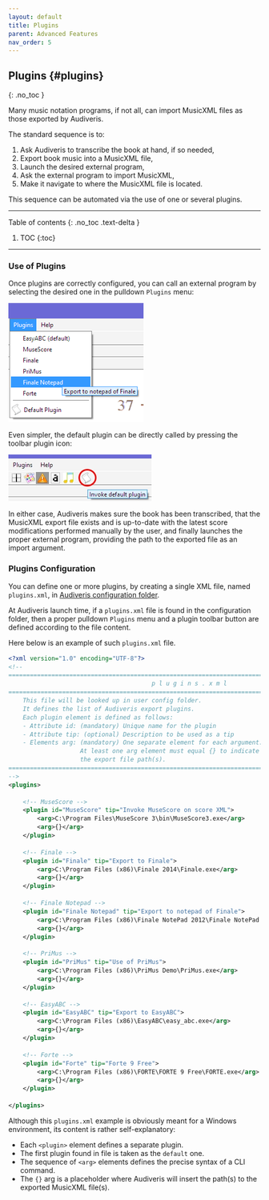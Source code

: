 ```yaml
---
layout: default
title: Plugins
parent: Advanced Features
nav_order: 5
---
```

## Plugins {#plugins}
{: .no_toc }

Many music notation programs, if not all, can import MusicXML files as those exported by Audiveris.

The standard sequence is to:
1. Ask Audiveris to transcribe the book at hand, if so needed,
2. Export book music into a MusicXML file,
3. Launch the desired external program,
4. Ask the external program to import MusicXML,
5. Make it navigate to where the MusicXML file is located.

This sequence can be automated via the use of one or several plugins.

---
Table of contents
{: .no_toc .text-delta }

1. TOC
{:toc}
---

### Use of Plugins

Once plugins are correctly configured, you can call an external program by selecting the desired one
in the pulldown `Plugins` menu:

![](../assets/images/plugins_menu_finale.png)

Even simpler, the default plugin can be directly called by pressing the toolbar plugin icon:

![](../assets/images/plugin_icon.png)

In either case, Audiveris makes sure the book has been transcribed, that the MusicXML export file
exists and is up-to-date with the latest score modifications performed manually by the user,
and finally launches the proper external program,
providing the path to the exported file as an import argument.

### Plugins Configuration

You can define one or more plugins, by creating a single XML file, named `plugins.xml`,
in [Audiveris configuration folder](../folders/essential.md#config-folder).

At Audiveris launch time, if a `plugins.xml` file is found in the configuration folder, then a
proper pulldown `Plugins` menu and a plugin toolbar button are defined according to the file content.

Here below is an example of such `plugins.xml` file.

```xml
<?xml version="1.0" encoding="UTF-8"?>
<!--
====================================================================================================
                                        p l u g i n s . x m l
====================================================================================================
    This file will be looked up in user config folder.
    It defines the list of Audiveris export plugins.
    Each plugin element is defined as follows:
    - Attribute id: (mandatory) Unique name for the plugin
    - Attribute tip: (optional) Description to be used as a tip
    - Elements arg: (mandatory) One separate element for each argument.
                    At least one arg element must equal {} to indicate where to insert at run-time
                    the export file path(s).    
====================================================================================================
-->
<plugins>

    <!-- MuseScore -->
    <plugin id="MuseScore" tip="Invoke MuseScore on score XML">
        <arg>C:\Program Files\MuseScore 3\bin\MuseScore3.exe</arg>
        <arg>{}</arg>
    </plugin>

    <!-- Finale -->
    <plugin id="Finale" tip="Export to Finale">
        <arg>C:\Program Files (x86)\Finale 2014\Finale.exe</arg>
        <arg>{}</arg>
    </plugin>

    <!-- Finale Notepad -->
    <plugin id="Finale Notepad" tip="Export to notepad of Finale">
        <arg>C:\Program Files (x86)\Finale NotePad 2012\Finale NotePad.exe</arg>
        <arg>{}</arg>
    </plugin>

    <!-- PriMus -->
    <plugin id="PriMus" tip="Use of PriMus">
        <arg>C:\Program Files (x86)\PriMus Demo\PriMus.exe</arg>
        <arg>{}</arg>
    </plugin>

    <!-- EasyABC -->
    <plugin id="EasyABC" tip="Export to EasyABC">
        <arg>C:\Program Files (x86)\EasyABC\easy_abc.exe</arg>
        <arg>{}</arg>
    </plugin>

    <!-- Forte -->
    <plugin id="Forte" tip="Forte 9 Free">
        <arg>C:\Program Files (x86)\FORTE\FORTE 9 Free\FORTE.exe</arg>
        <arg>{}</arg>
    </plugin>

</plugins>
```

Although this `plugins.xml` example is obviously meant for a Windows environment, its content is
rather self-explanatory:
* Each `<plugin>` element defines a separate plugin.
* The first plugin found in file is taken as the `default` one.
* The sequence of `<arg>` elements defines the precise syntax of a CLI command.
* The `{}` arg is a placeholder where Audiveris will insert the path(s) to
  the exported MusicXML file(s).

